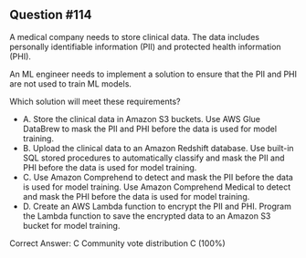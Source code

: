 ## Question #114

A medical company needs to store clinical data. The data includes personally identifiable information (PII) and protected health information (PHI).

An ML engineer needs to implement a solution to ensure that the PII and PHI are not used to train ML models.

Which solution will meet these requirements?

- A. Store the clinical data in Amazon S3 buckets. Use AWS Glue DataBrew to mask the PII and PHI before the data is used for model training.
- B. Upload the clinical data to an Amazon Redshift database. Use built-in SQL stored procedures to automatically classify and mask the PII and PHI before the data is used for model training.
- C. Use Amazon Comprehend to detect and mask the PII before the data is used for model training. Use Amazon Comprehend Medical to detect and mask the PHI before the data is used for model training.
- D. Create an AWS Lambda function to encrypt the PII and PHI. Program the Lambda function to save the encrypted data to an Amazon S3 bucket for model training. 

Correct Answer: 
C Community vote distribution C (100%)